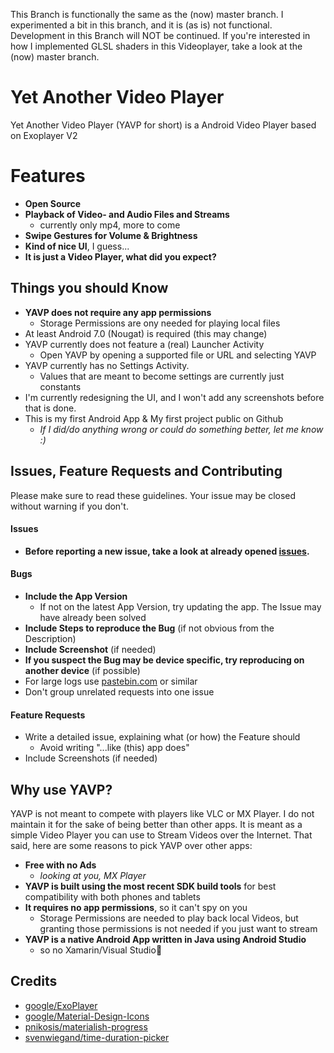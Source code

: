 This Branch is functionally the same as the (now) master branch. I experimented a bit in this branch, and it is (as is) not functional.
Development in this Branch will NOT be continued. If you're interested in how I implemented GLSL shaders in this Videoplayer, take a look at the (now) master branch.

# Yet Another Video Player
Yet Another Video Player (YAVP for short) is a Android Video Player based on Exoplayer V2


# Features

* **Open Source**
* **Playback  of Video- and Audio Files and Streams**
	* currently only mp4, more to come
* **Swipe Gestures for Volume & Brightness**
* **Kind of nice UI**, I guess...
* **It is just a Video Player, what did you expect?**


## Things you should Know

* **YAVP does not require any app permissions**
	* Storage Permissions are ony needed for playing local files
* At least Android 7.0 (Nougat) is required (this may change)
* YAVP currently does not feature a (real) Launcher Activity
	* Open YAVP by opening a supported file or URL and selecting YAVP
* YAVP currently has no Settings Activity.
	* Values that are meant to become settings are currently just constants
* I'm currently redesigning the UI, and I won't add any screenshots before that is done.
* This is my first Android App & My first project public on Github
	* *If I did/do anything wrong or could do something better, let me know :)*


## Issues, Feature Requests and Contributing

Please make sure to read these guidelines. Your issue may be closed without warning if you don't.

#### Issues
* **Before reporting a new issue, take a look at  already opened [issues](https://github.com/shadow578/YetAnotherVideoPlayer/issues).**

#### Bugs

* **Include the App Version**
	* If not on the latest App Version, try updating the app. The Issue may have already been solved
* **Include Steps to reproduce the Bug** (if not obvious from the Description)
* **Include Screenshot** (if needed)
* **If you suspect the Bug may be device specific, try reproducing on another device** (if possible)
* For large logs use [pastebin.com](https://pastebin.com/) or similar
* Don't group unrelated requests into one issue

#### Feature Requests
* Write a detailed issue, explaining what (or how) the Feature should
	* Avoid writing "...like (this) app does"
* Include Screenshots (if needed)


## Why use YAVP?

YAVP is not meant to compete with players like VLC or MX Player.
I do not maintain it for the sake of being better than other apps. It is meant as a simple Video Player you can use to Stream Videos over the Internet.
That said, here are some reasons to pick YAVP over other apps:

* **Free with no Ads**
	* *looking at you, MX Player*
* **YAVP is built using the most recent SDK build tools** for best compatibility with both phones and tablets
* **It requires no app permissions**, so it can't spy on you
	* Storage Permissions are needed to play back local Videos, but granting those permissions is not needed if you just want to stream
* **YAVP is a native Android App written in Java using Android Studio**
	* so no Xamarin/Visual Studio🎉


## Credits

* [google/ExoPlayer](https://github.com/google/ExoPlayer)
* [google/Material-Design-Icons](https://github.com/google/material-design-icons)
* [pnikosis/materialish-progress](https://github.com/pnikosis/materialish-progress)
* [svenwiegand/time-duration-picker](https://github.com/svenwiegand/time-duration-picker)
